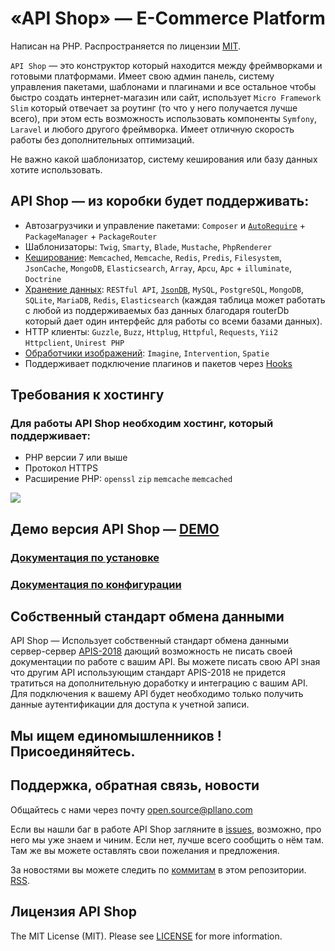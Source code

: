 
# «API Shop» — E-Commerce Platform
Написан на PHP. Распространяется по лицензии [MIT](https://opensource.org/licenses/MIT).

`API Shop` — это конструктор который находится между фреймворками и готовыми платформами. Имеет свою админ панель, систему управления пакетами, шаблонами и плагинами и все остальное чтобы быстро создать интернет-магазин или сайт, использует `Micro Framework Slim` который отвечает за роутинг (то что у него получается лучше всего), при этом есть возможность использовать компоненты `Symfony`, `Laravel` и любого другого фреймворка. Имеет отличную скорость работы без дополнительных оптимизаций. 

Не важно какой шаблонизатор, систему кеширования или базу данных хотите использовать.
## API Shop — из коробки будет поддерживать:
- Автозагрузчики и управление пакетами: `Composer` и [`AutoRequire`](https://github.com/pllano/auto-require) + `PackageManager` + `PackageRouter`
- Шаблонизаторы: `Twig`, `Smarty`, `Blade`, `Mustache`, `PhpRenderer`
- [Кеширование](https://github.com/pllano/cache): `Memcached`, `Memcache`, `Redis`, `Predis`, `Filesystem`, `JsonCache`, `MongoDB`, `Elasticsearch`, `Array`, `Apcu`, `Apc` + `illuminate`, `Doctrine`
- [Хранение данных](https://github.com/pllano/router-db): `RESTful API`, [`JsonDB`](https://github.com/pllano/json-db), `MySQL`, `PostgreSQL`, `MongoDB`, `SQLite`, `MariaDB`, `Redis`, `Elasticsearch` (каждая таблица может работать с любой из поддерживаемых баз данных благодаря routerDb который дает один интерфейс для работы со всеми базами данных).
- HTTP клиенты: `Guzzle`, `Buzz`, `Httplug`, `Httpful`, `Requests`, `Yii2 Httpclient`, `Unirest PHP`
- [Обработчики изображений](https://github.com/pllano/router-image): `Imagine`, `Intervention`, `Spatie`
- Поддерживает подключение плагинов и пакетов через [Hooks](https://github.com/pllano/hooks)

## Требования к хостингу
### Для работы API Shop необходим хостинг, который поддерживает:
- PHP версии 7 или выше
- Протокол HTTPS
- Расширение PHP: `openssl` `zip` `memcache` `memcached`

![](https://github.com/pllano/api-shop/blob/master/themes/templates/mini-mo/img/logo.png)
## Демо версия API Shop — [DEMO](https://github.com/pllano/api-shop/blob/master/DEMO.md)

### [Документация по установке](https://github.com/pllano/api-shop/blob/master/INSTALL.md)
### [Документация по конфигурации](https://github.com/pllano/api-shop/blob/master/app/config/README.md)

## Собственный стандарт обмена данными
API Shop — Использует собственный стандарт обмена данными сервер-сервер [APIS-2018](https://github.com/pllano/APIS-2018/) дающий возможность не писать своей документации по работе с вашим API. Вы можете писать свою API зная что другим API использующим стандарт APIS-2018 не придется тратиться на дополнительную доработку и интеграцию с вашим API. Для подключения к вашему API будет необходимо только получить данные аутентификации для доступа к учетной записи.

## Мы ищем единомышленников ! Присоединяйтесь.

<a name="feedback"></a>
## Поддержка, обратная связь, новости

Общайтесь с нами через почту open.source@pllano.com

Если вы нашли баг в работе API Shop загляните в
[issues](https://github.com/pllano/api-shop/issues), возможно, про него мы уже знаем и
чиним. Если нет, лучше всего сообщить о нём там. Там же вы можете оставлять свои
пожелания и предложения.

За новостями вы можете следить по
[коммитам](https://github.com/pllano/api-shop/commits/master) в этом репозитории.
[RSS](https://github.com/pllano/api-shop/commits/master.atom).

Лицензия API Shop
-------

The MIT License (MIT). Please see [LICENSE](https://github.com/pllano/api-shop/blob/master/LICENSE) for more information.

